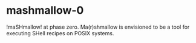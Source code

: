 # mashmallow-0
!maSHmallow! at phase zero. Ma(r)shmallow is envisioned to be a tool for executing SHell recipes on POSIX systems.
